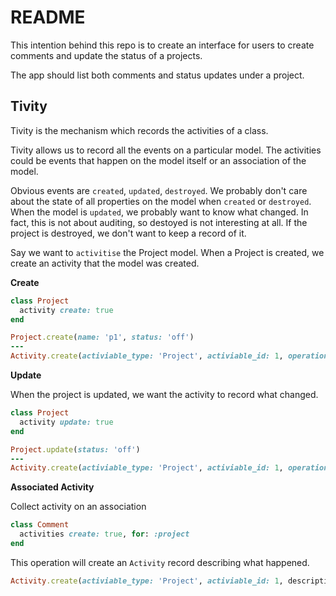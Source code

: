 # README

This intention behind this repo is to create an interface for 
users to create comments and update the status of a projects.

The app should list both comments and status updates under a project.


## Tivity

Tivity is the mechanism which records the activities of a class.

Tivity allows us to record all the events on a particular model. The activities could be events that happen on the model itself or an association of the model.

Obvious events are `created`, `updated`, `destroyed`.
We probably don't care about the state of all properties on the model when `created` or `destroyed`. When the model is `updated`, we probably want to know what changed.
In fact, this is not about auditing, so destoyed is not interesting at all. If the project is destroyed, we don't want to keep a record of it.


Say we want to `activitise` the Project model. When a Project is created, we create an activity that the model was created.

**Create**

```ruby
class Project
  activity create: true
end
```

```ruby
Project.create(name: 'p1', status: 'off')
---
Activity.create(activiable_type: 'Project', activiable_id: 1, operation: :created)
```

**Update**

When the project is updated, we want the activity to record what changed.
```ruby
class Project
  activity update: true
end
```

```ruby
Project.update(status: 'off')
---
Activity.create(activiable_type: 'Project', activiable_id: 1, operation: :updated, diff: "{status: ['on', 'off']")
```

**Associated Activity**

Collect activity on an association

```ruby
class Comment
  activities create: true, for: :project
end
```

This operation will create an `Activity` record describing what happened.

```ruby
Activity.create(activiable_type: 'Project', activiable_id: 1, description, activised_type: Comment, activised_id: 1)
```

